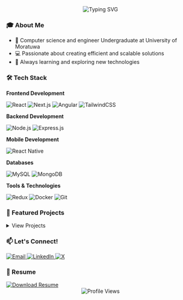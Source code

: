 <!-- Header Animation -->
<div align="center">
  <img src="https://readme-typing-svg.herokuapp.com?font=Fira+Code&weight=500&size=28&pause=1000&color=1F6FEB&center=true&vCenter=true&random=false&width=435&lines=Hi+%F0%9F%91%8B+I'm+a+Software+Engineer;Full+Stack+Developer;Mobile+App+Developer;Computer+Science+Engineer;" alt="Typing SVG" />
</div>

<!-- About Me -->
### 🎓 About Me
- 🎯 Computer science and engineer Undergraduate at University of Moratuwa
- 💻 Passionate about creating efficient and scalable solutions
- 🌱 Always learning and exploring new technologies

<!-- Tech Stack -->
### 🛠️ Tech Stack
<div align="left">
  
  **Frontend Development**
  
  ![React](https://img.shields.io/badge/React-20232A?style=for-the-badge&logo=react&logoColor=61DAFB)
  ![Next.js](https://img.shields.io/badge/Next.js-000000?style=for-the-badge&logo=next.js&logoColor=white)
  ![Angular](https://img.shields.io/badge/Angular-DD0031?style=for-the-badge&logo=angular&logoColor=white)
  ![TailwindCSS](https://img.shields.io/badge/Tailwind_CSS-38B2AC?style=for-the-badge&logo=tailwind-css&logoColor=white)

  **Backend Development**
  
  ![Node.js](https://img.shields.io/badge/Node.js-339933?style=for-the-badge&logo=node.js&logoColor=white)
  ![Express.js](https://img.shields.io/badge/Express.js-000000?style=for-the-badge&logo=express&logoColor=white)

  **Mobile Development**
  
  ![React Native](https://img.shields.io/badge/React_Native-20232A?style=for-the-badge&logo=react&logoColor=61DAFB)

  **Databases**
  
  ![MySQL](https://img.shields.io/badge/MySQL-005C84?style=for-the-badge&logo=mysql&logoColor=white)
  ![MongoDB](https://img.shields.io/badge/MongoDB-4EA94B?style=for-the-badge&logo=mongodb&logoColor=white)

  **Tools & Technologies**
  
  ![Redux](https://img.shields.io/badge/Redux-593D88?style=for-the-badge&logo=redux&logoColor=white)
  ![Docker](https://img.shields.io/badge/Docker-2CA5E0?style=for-the-badge&logo=docker&logoColor=white)
  ![Git](https://img.shields.io/badge/Git-F05032?style=for-the-badge&logo=git&logoColor=white)
</div>

<!-- Projects -->
### 🚀 Featured Projects
<details>
<summary>View Projects</summary>

#### Privacy preserving task management virtual assistant
- **Description**: Developing a virtual assistant that takes user input as text or files
 and returns the actionable tasks and sets priorities to them and
 schedule them in a given timeline. There are algorithms that re
 arrange already scheduled events and assign priorities to them. 
- **Tech Stack**: React | Python | FastApi | RAGs | Google cloud projects
<!-- - **[View Project →](project-link)** -->

#### Online Foodstore
- **Description**: FoodStor is an online food ordering platform designed for
 convenience and simplicity. Customers can search for meals, sort
 items by category, and easily add them to their cart. Orders are
 placed using the customer’s location fetched via an interactive map,
 ensuring accurate and timely delivery to their doorstep
- **Tech Stack**: Angular | Node | Express | Mongo DB | Tailwind css
- **[View Project →](https://online-foodstore-1.onrender.com/)**

#### Blog application
- **Description**:  Ludeesha’s Blog is a web application where admins can manage
 and publish blogs via a dashboard, while users can like posts,
 comment, reply, and like comments. Admins can also moderate and
 delete comments, ensuring a dynamic and engaging platform for
 blogging
- **Tech Stack**: React | Node | Express | Mongo DB | Tailwind css | FireBase
- **[View Project →](https://blog-app-axl1.onrender.com/)**
</details>

<!-- GitHub Stats
### 📊 GitHub Stats
<div align="center">
  <img src="https://github-readme-streak-stats.herokuapp.com/?user=ludeesha-cse&theme=tokyonight" alt="GitHub Streak Stats" />
</div> -->

<!-- Contact -->
### 📫 Let's Connect!
<div align="left">
  <a href="mailto:ludeeshananayakkara@gmail.com">
    <img src="https://img.shields.io/badge/Email-D14836?style=for-the-badge&logo=gmail&logoColor=white" alt="Email" />
  </a>
  <a href="https://www.linkedin.com/in/ludeesha-nanayakkara-cse/">
    <img src="https://img.shields.io/badge/LinkedIn-0077B5?style=for-the-badge&logo=linkedin&logoColor=white" alt="LinkedIn" />
  </a>
  <a href="https://x.com/ludeehsananaya1">
    <img src="https://img.shields.io/badge/Twitter-1DA1F2?style=for-the-badge&logo=twitter&logoColor=white" alt="X" />
  </a>
</div>

<!-- Resume -->
### 📄 Resume
<a href="https://drive.google.com/drive/folders/1F6w-yjdjkczh7oOFWEGWf_H8mRKJZWom?usp=sharing">
  <img src="https://img.shields.io/badge/Download_Resume-FF5722?style=for-the-badge&logo=adobe-acrobat-reader&logoColor=white" alt="Download Resume" />
</a>

<!-- Profile Views Counter -->
<div align="center">
  <img src="https://komarev.com/ghpvc/?username=ludeesha-cse&style=flat-square&color=blue" alt="Profile Views" />
</div>

